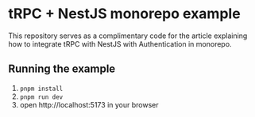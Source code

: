 # tRPC + NestJS monorepo example

This repository serves as a complimentary code for the article explaining how to integrate tRPC with NestJS with Authentication in monorepo.

## Running the example

1. `pnpm install`
2. `pnpm run dev`
3. open http://localhost:5173 in your browser